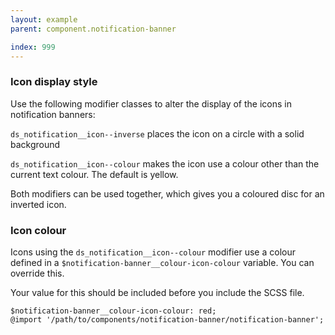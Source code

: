 ```yaml
---
layout: example
parent: component.notification-banner

index: 999
---
```


### Icon display style

Use the following modifier classes to alter the display of the icons in notification banners:

`ds_notification__icon--inverse` places the icon on a circle with a solid background

`ds_notification__icon--colour` makes the icon use a colour other than the current text colour. The default is yellow. 

Both modifiers can be used together, which gives you a coloured disc for an inverted icon.

### Icon colour

Icons using the `ds_notification__icon--colour` modifier use a colour defined in a 
`$notification-banner__colour-icon-colour` variable. You can override this.

Your value for this should be included before you include the SCSS file.

    $notification-banner__colour-icon-colour: red;
    @import '/path/to/components/notification-banner/notification-banner';
